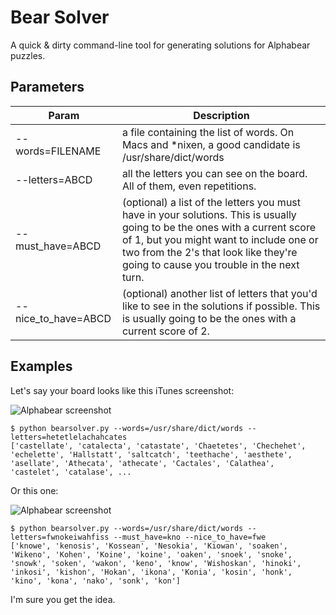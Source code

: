 # Bear Solver
A quick & dirty command-line tool for generating solutions for Alphabear puzzles.

## Parameters
|Param | Description |
------ | ----------- |
| --words=FILENAME | a file containing the list of words. On Macs and \*nixen, a good candidate is /usr/share/dict/words |
| --letters=ABCD | all the letters you can see on the board. All of them, even repetitions. |
| --must_have=ABCD | (optional) a list of the letters you must have in your solutions. This is usually going to be the ones with a current score of 1, but you might want to include one or two from the 2's that look like they're going to cause you trouble in the next turn. |
| --nice_to_have=ABCD | (optional) another list of letters that you'd like to see in the solutions if possible. This is usually going to be the ones with a current score of 2. |

## Examples
Let's say your board looks like this iTunes screenshot:

![Alphabear screenshot](http://a2.mzstatic.com/us/r30/Purple5/v4/0d/8f/33/0d8f3362-ec3f-bd50-31bb-0be7c4718a23/screen322x572.jpeg)
```
$ python bearsolver.py --words=/usr/share/dict/words --letters=hetetlelachahcates
['castellate', 'catalecta', 'catastate', 'Chaetetes', 'Chechehet', 'echelette', 'Hallstatt', 'saltcatch', 'teethache', 'aesthete', 'asellate', 'Athecata', 'athecate', 'Cactales', 'Calathea', 'castelet', 'catalase', ...
```

Or this one:

![Alphabear screenshot](http://a4.mzstatic.com/us/r30/Purple7/v4/ae/4c/8b/ae4c8bbc-910d-cca6-ab70-e4bfb9cb2947/screen322x572.jpeg)
```
$ python bearsolver.py --words=/usr/share/dict/words --letters=fwnokeiwahfiss --must_have=kno --nice_to_have=fwe
['knowe', 'kenosis', 'Kossean', 'Nesokia', 'Kiowan', 'soaken', 'Wikeno', 'Kohen', 'Koine', 'koine', 'oaken', 'snoek', 'snoke', 'snowk', 'soken', 'wakon', 'keno', 'know', 'Wishoskan', 'hinoki', 'inkosi', 'kishon', 'Hokan', 'ikona', 'Konia', 'kosin', 'honk', 'kino', 'kona', 'nako', 'sonk', 'kon']
```

I'm sure you get the idea.

